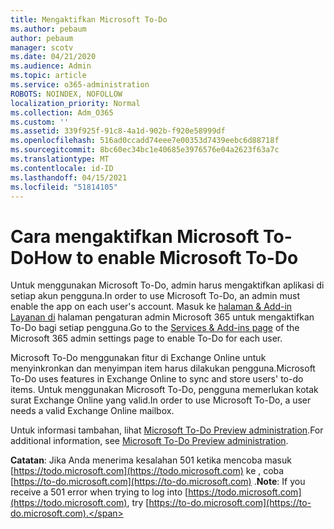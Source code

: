 ```yaml
---
title: Mengaktifkan Microsoft To-Do
ms.author: pebaum
author: pebaum
manager: scotv
ms.date: 04/21/2020
ms.audience: Admin
ms.topic: article
ms.service: o365-administration
ROBOTS: NOINDEX, NOFOLLOW
localization_priority: Normal
ms.collection: Adm_O365
ms.custom: ''
ms.assetid: 339f925f-91c8-4a1d-902b-f920e58999df
ms.openlocfilehash: 516ad0ccadd74eee7e00353d7439eebc6d88718f
ms.sourcegitcommit: 8bc60ec34bc1e40685e3976576e04a2623f63a7c
ms.translationtype: MT
ms.contentlocale: id-ID
ms.lasthandoff: 04/15/2021
ms.locfileid: "51814105"
---
```

# <a name="how-to-enable-microsoft-to-do"></a><span data-ttu-id="55261-102">Cara mengaktifkan Microsoft To-Do</span><span class="sxs-lookup"><span data-stu-id="55261-102">How to enable Microsoft To-Do</span></span>

<span data-ttu-id="55261-103">Untuk menggunakan Microsoft To-Do, admin harus mengaktifkan aplikasi di setiap akun pengguna.</span><span class="sxs-lookup"><span data-stu-id="55261-103">In order to use Microsoft To-Do, an admin must enable the app on each user's account.</span></span> <span data-ttu-id="55261-104">Masuk ke [halaman &amp; Add-in Layanan di](https://portal.office.com/adminportal/home#/Settings/ServicesAndAddIns) halaman pengaturan admin Microsoft 365 untuk mengaktifkan To-Do bagi setiap pengguna.</span><span class="sxs-lookup"><span data-stu-id="55261-104">Go to the [Services &amp; Add-ins page](https://portal.office.com/adminportal/home#/Settings/ServicesAndAddIns) of the Microsoft 365 admin settings page to enable To-Do for each user.</span></span>
  
<span data-ttu-id="55261-105">Microsoft To-Do menggunakan fitur di Exchange Online untuk menyinkronkan dan menyimpan item harus dilakukan pengguna.</span><span class="sxs-lookup"><span data-stu-id="55261-105">Microsoft To-Do uses features in Exchange Online to sync and store users' to-do items.</span></span> <span data-ttu-id="55261-106">Untuk menggunakan Microsoft To-Do, pengguna memerlukan kotak surat Exchange Online yang valid.</span><span class="sxs-lookup"><span data-stu-id="55261-106">In order to use Microsoft To-Do, a user needs a valid Exchange Online mailbox.</span></span>
  
<span data-ttu-id="55261-107">Untuk informasi tambahan, lihat [Microsoft To-Do Preview administration](https://support.office.com/article/490c1a8c-2333-4952-8125-841afadb9620.aspx).</span><span class="sxs-lookup"><span data-stu-id="55261-107">For additional information, see [Microsoft To-Do Preview administration](https://support.office.com/article/490c1a8c-2333-4952-8125-841afadb9620.aspx).</span></span>
  
 <span data-ttu-id="55261-108">**Catatan**: Jika Anda menerima kesalahan 501 ketika mencoba masuk [https://todo.microsoft.com](https://todo.microsoft.com) ke , coba [https://to-do.microsoft.com](https://to-do.microsoft.com) .</span><span class="sxs-lookup"><span data-stu-id="55261-108">**Note**: If you receive a 501 error when trying to log into [https://todo.microsoft.com](https://todo.microsoft.com), try [https://to-do.microsoft.com](https://to-do.microsoft.com).</span></span>
  

